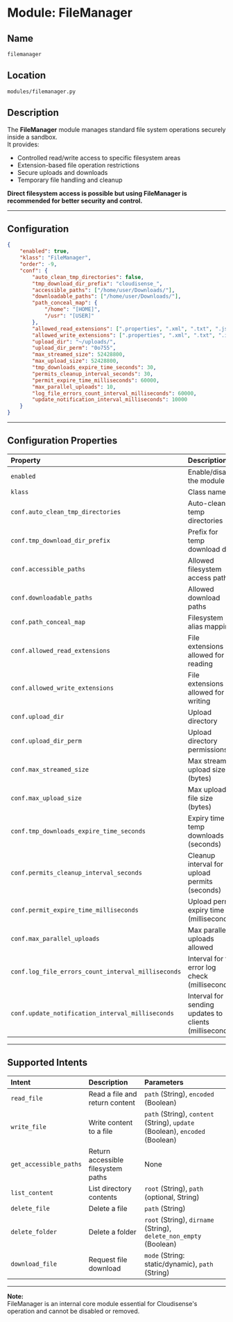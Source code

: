 
# Module: FileManager

## Name
`filemanager`

## Location
`modules/filemanager.py`

## Description
The **FileManager** module manages standard file system operations securely inside a sandbox.  
It provides:
- Controlled read/write access to specific filesystem areas
- Extension-based file operation restrictions
- Secure uploads and downloads
- Temporary file handling and cleanup

**Direct filesystem access is possible but using FileManager is recommended for better security and control.**

---

## Configuration

```json
{
    "enabled": true,
    "klass": "FileManager",
    "order": -9,
    "conf": {
        "auto_clean_tmp_directories": false,
        "tmp_download_dir_prefix": "cloudisense_",
        "accessible_paths": ["/home/user/Downloads/"],
        "downloadable_paths": ["/home/user/Downloads/"],
        "path_conceal_map": {
            "/home": "[HOME]",
            "/usr": "[USER]"
        },
        "allowed_read_extensions": [".properties", ".xml", ".txt", ".js", ".ini", ".log", ".sh", ".bat"],
        "allowed_write_extensions": [".properties", ".xml", ".txt", ".ini", ".log"],
        "upload_dir": "~/uploads/",
        "upload_dir_perm": "0o755",
        "max_streamed_size": 52428800,
        "max_upload_size": 52428800,
        "tmp_downloads_expire_time_seconds": 30,
        "permits_cleanup_interval_seconds": 30,
        "permit_expire_time_milliseconds": 60000,
        "max_parallel_uploads": 10,
        "log_file_errors_count_interval_milliseconds": 60000,
        "update_notification_interval_milliseconds": 10000
    }
}
```

---

## Configuration Properties

| Property | Description | Type | Default |
|:---|:---|:---|:---|
| `enabled` | Enable/disable the module | Boolean | `true` |
| `klass` | Class name | String | `"FileManager"` |
| `conf.auto_clean_tmp_directories` | Auto-clean temp directories | Boolean | `false` |
| `conf.tmp_download_dir_prefix` | Prefix for temp download dirs | String | `"cloudisense_"` |
| `conf.accessible_paths` | Allowed filesystem access paths | List[String] | `["/home/user/Downloads/"]` |
| `conf.downloadable_paths` | Allowed download paths | List[String] | `["/home/user/Downloads/"]` |
| `conf.path_conceal_map` | Filesystem alias mapping | Object | `{ "/home": "[HOME]", "/usr": "[USER]" }` |
| `conf.allowed_read_extensions` | File extensions allowed for reading | List[String] | |
| `conf.allowed_write_extensions` | File extensions allowed for writing | List[String] | |
| `conf.upload_dir` | Upload directory | String | `"~/uploads/"` |
| `conf.upload_dir_perm` | Upload directory permissions | String | `"0o755"` |
| `conf.max_streamed_size` | Max streamed upload size (bytes) | Number | `52428800` |
| `conf.max_upload_size` | Max upload file size (bytes) | Number | `52428800` |
| `conf.tmp_downloads_expire_time_seconds` | Expiry time for temp downloads (seconds) | Number | `30` |
| `conf.permits_cleanup_interval_seconds` | Cleanup interval for upload permits (seconds) | Number | `30` |
| `conf.permit_expire_time_milliseconds` | Upload permit expiry time (milliseconds) | Number | `60000` |
| `conf.max_parallel_uploads` | Max parallel uploads allowed | Number | `10` |
| `conf.log_file_errors_count_interval_milliseconds` | Interval for file error log check (milliseconds) | Number | `60000` |
| `conf.update_notification_interval_milliseconds` | Interval for sending updates to clients (milliseconds) | Number | `10000` |

---

## Supported Intents

| Intent | Description | Parameters |
|:---|:---|:---|
| `read_file` | Read a file and return content | `path` (String), `encoded` (Boolean) |
| `write_file` | Write content to a file | `path` (String), `content` (String), `update` (Boolean), `encoded` (Boolean) |
| `get_accessible_paths` | Return accessible filesystem paths | None |
| `list_content` | List directory contents | `root` (String), `path` (optional, String) |
| `delete_file` | Delete a file | `path` (String) |
| `delete_folder` | Delete a folder | `root` (String), `dirname` (String), `delete_non_empty` (Boolean) |
| `download_file` | Request file download | `mode` (String: static/dynamic), `path` (String) |

---

**Note:**  
FileManager is an internal core module essential for Cloudisense's operation and cannot be disabled or removed.
